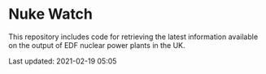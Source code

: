 # Nuke Watch

This repository includes code for retrieving the latest information available on the output of EDF nuclear power plants in the UK.

Last updated: 2021-02-19 05:05